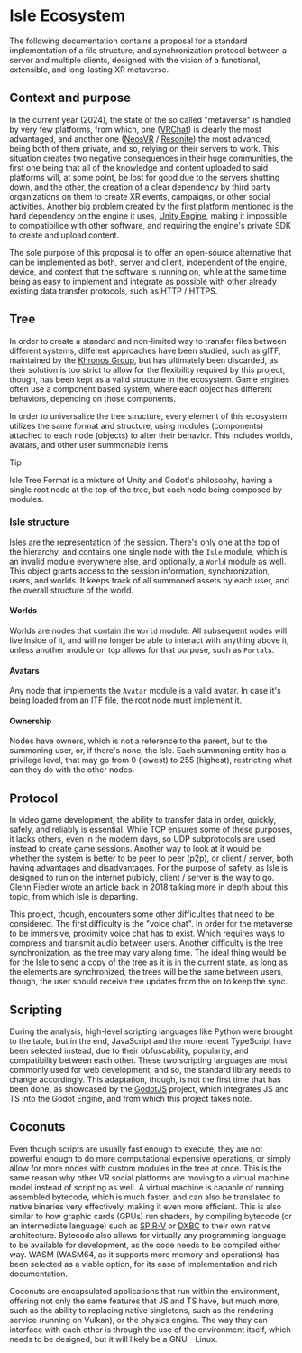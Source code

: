 # Isle Ecosystem

The following documentation contains a proposal for a standard implementation of a file structure, and synchronization protocol between a server and multiple clients, designed with the vision of a functional, extensible, and long-lasting XR metaverse.

## Context and purpose

In the current year (2024), the state of the so called "metaverse" is handled by very few platforms, from which, one ([VRChat](https://hello.vrchat.com/)) is clearly the most advantaged, and another one ([NeosVR](https://neos.com/) / [Resonite](https://resonite.com/)) the most advanced, being both of them private, and so, relying on their servers to work. This situation creates two negative consequences in their huge communities, the first one being that all of the knowledge and content uploaded to said platforms will, at some point, be lost for good due to the servers shutting down, and the other, the creation of a clear dependency by third party organizations on them to create XR events, campaigns, or other social activities. Another big problem created by the first platform mentioned is the hard dependency on the engine it uses, [Unity Engine](https://unity.com/), making it impossible to compatibilice with other software, and requiring the engine's private SDK to create and upload content.

The sole purpose of this proposal is to offer an open-source alternative that can be implemented as both, server and client, independent of the engine, device, and context that the software is running on, while at the same time being as easy to implement and integrate as possible with other already existing data transfer protocols, such as HTTP / HTTPS.

## Tree

In order to create a standard and non-limited way to transfer files between different systems, different approaches have been studied, such as glTF, maintained by the [Khronos Group](https://www.khronos.org/), but has ultimately been discarded, as their solution is too strict to allow for the flexibility required by this project, though, has been kept as a valid structure in the ecosystem. Game engines often use a component based system, where each object has different behaviors, depending on those components.

In order to universalize the tree structure, every element of this ecosystem utilizes the same format and structure, using modules (components) attached to each node (objects) to alter their behavior. This includes worlds, avatars, and other user summonable items.

> [!TIP]
> Isle Tree Format is a mixture of Unity and Godot's philosophy, having a single root node at the top of the tree, but each node being composed by modules.

### Isle structure

Isles are the representation of the session. There's only one at the top of the hierarchy, and contains one single node with the `Isle` module, which is an invalid module everywhere else, and optionally, a `World` module as well. This object grants access to the session information, synchronization, users, and worlds. It keeps track of all summoned assets by each user, and the overall structure of the world.

#### Worlds

Worlds are nodes that contain the `World` module. All subsequent nodes will live inside of it, and will no longer be able to interact with anything above it, unless another module on top allows for that purpose, such as `Portal`s.

#### Avatars

Any node that implements the `Avatar` module is a valid avatar. In case it's being loaded from an ITF file, the root node must implement it.

#### Ownership

Nodes have owners, which is not a reference to the parent, but to the summoning user, or, if there's none, the Isle. Each summoning entity has a privilege level, that may go from 0 (lowest) to 255 (highest), restricting what can they do with the other nodes.

## Protocol

In video game development, the ability to transfer data in order, quickly, safely, and reliably is essential. While TCP ensures some of these purposes, it lacks others, even in the modern days, so UDP subprotocols are used instead to create game sessions. Another way to look at it would be whether the system is better to be peer to peer (p2p), or client / server, both having advantages and disadvantages. For the purpose of safety, as Isle is designed to run on the internet publicly, client / server is the way to go. Glenn Fiedler wrote [an article](https://web.archive.org/web/20180823014904/https://gafferongames.com/categories/building-a-game-network-protocol) back in 2018 talking more in depth about this topic, from which Isle is departing.

This project, though, encounters some other difficulties that need to be considered. The first difficulty is the "voice chat". In order for the metaverse to be immersive, proximity voice chat has to exist. Which requires ways to compress and transmit audio between users. Another difficulty is the tree synchronization, as the tree may vary along time. The ideal thing would be for the Isle to send a copy of the tree as it is in the current state, as long as the elements are synchronized, the trees will be the same between users, though, the user should receive tree updates from the on to keep the sync.

## Scripting

During the analysis, high-level scripting languages like Python were brought to the table, but in the end, JavaScript and the more recent TypeScript have been selected instead, due to their obfuscability, popularity, and compatibility between each other. These two scripting languages are most commonly used for web development, and so, the standard library needs to change accordingly. This adaptation, though, is not the first time that has been done, as showcased by the [GodotJS](https://geequlim.github.io/ECMAScript/) project, which integrates JS and TS into the Godot Engine, and from which this project takes note.

## Coconuts

Even though scripts are usually fast enough to execute, they are not powerful enough to do more computational expensive operations, or simply allow for more nodes with custom modules in the tree at once. This is the same reason why other VR social platforms are moving to a virtual machine model instead of scripting as well. A virtual machine is capable of running assembled bytecode, which is much faster, and can also be translated to native binaries very effectively, making it even more efficient. This is also similar to how graphic cards (GPUs) run shaders, by compiling bytecode (or an intermediate language) such as [SPIR-V](https://registry.khronos.org/SPIR-V/) or [DXBC](https://learn.microsoft.com/en-us/windows/win32/direct3dhlsl/shader-model-5-assembly--directx-hlsl-) to their own native architecture. Bytecode also allows for virtually any programming language to be available for development, as the code needs to be compiled either way. WASM (WASM64, as it supports more memory and operations) has been selected as a viable option, for its ease of implementation and rich documentation.

Coconuts are encapsulated applications that run within the environment, offering not only the same features that JS and TS have, but much more, such as the ability to replacing native singletons, such as the rendering service (running on Vulkan), or the physics engine. The way they can interface with each other is through the use of the environment itself, which needs to be designed, but it will likely be a GNU - Linux.
